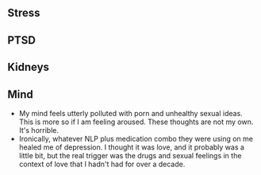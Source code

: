 ## Stress

## PTSD

## Kidneys

## Mind

- My mind feels utterly polluted with porn and unhealthy sexual ideas. This is more so if I am feeling aroused. These thoughts are not my own. It's horrible.
- Ironically, whatever NLP plus medication combo they were using on me healed me of depression. I thought it was love, and it probably was a little bit, but the real trigger was the drugs and sexual feelings in the context of love that I hadn't had for over a decade.